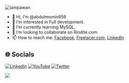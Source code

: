 <p align="left"> <img src="https://komarev.com/ghpvc/?username=abdulmomin956&label=Views&color=blue&style=plastic&style=for-the-badge" alt="iampawan" /> </p>

- 👋 Hi, I’m @abdulmomin956
- 👀 I’m interested in Full development.
- 🌱 I’m currently learning MySQL.
- 💞️ I’m looking to collaborate on Rindite.com
- 📫 How to reach me: [Facebook](https://web.facebook.com/profile.php?id=100075723857043), [Freelacer.com](https://www.freelancer.com/u/designermomin28), [LinkedIn](https://www.linkedin.com/in/abdulmomin956/)

## 🌐 Socials
[![LinkedIn](https://img.shields.io/badge/LinkedIn-0077B5?style=for-the-badge&logo=linkedin&logoColor=white)]([https://linkedin.com/in/imthepk](https://www.linkedin.com/in/abdulmomin956/)) [![YouTube](https://img.shields.io/badge/YouTube-FF0000?style=for-the-badge&logo=youtube&logoColor=white)]([https://youtube.com/c/hellocodepur](https://www.youtube.com/channel/UCEhCt6GUrHvbc3slrcaMoEw)) [![Twitter](https://img.shields.io/twitter/follow/imthepk?logo=Twitter&style=for-the-badge)]([https://twitter.com/imthepk](https://twitter.com/ABDULMO83395153))


<img src="https://github-readme-stats.vercel.app/api?username=abdulmomin956&&show_icons=true&title_color=000000&icon_color=0047AB&text_color=0F52BA&bg_color=DCDCDC"/>
